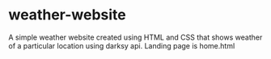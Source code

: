 # weather-website

A simple weather website created using HTML and CSS that shows weather of a particular location using darksy api. Landing page is home.html
